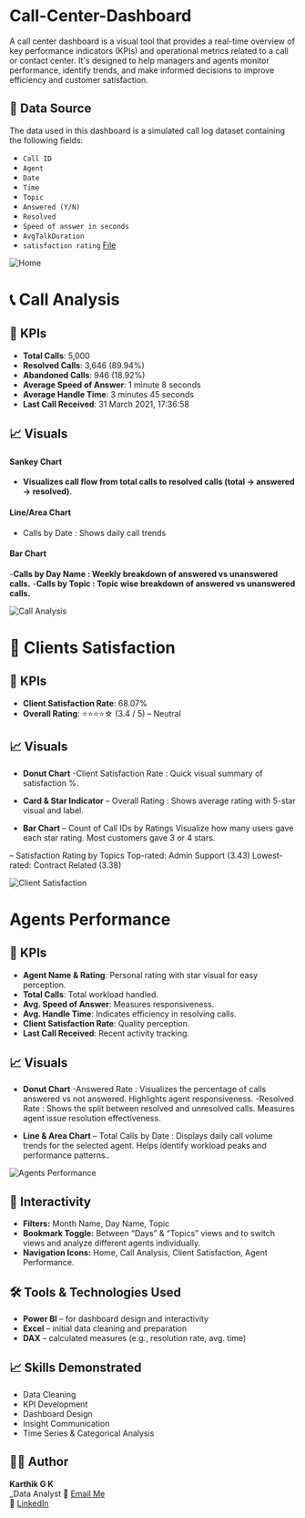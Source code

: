 # Call-Center-Dashboard 
A call center dashboard is a visual tool that provides a real-time overview of key performance indicators (KPIs) and operational metrics related to a call or contact center. It's designed to help managers and agents monitor performance, identify trends, and make informed decisions to improve efficiency and customer satisfaction.

## 📂 Data Source

The data used in this dashboard is a simulated call log dataset containing the following fields:

- `Call ID`
- `Agent`
- `Date`
- `Time`
- `Topic`
- `Answered (Y/N)`
- `Resolved`
- `Speed of answer in seconds`
- `AvgTalkDuration`
- `satisfaction rating`
<a href="https://github.com/gkarthik333/Human_Resources_Dashboard/blob/main/HR_Data.csv">File</a>


       
![Home](https://github.com/user-attachments/assets/7aae481b-41d2-4be1-86b1-16648c2f3076)

# 📞 Call Analysis

## 🎯 KPIs

- **Total Calls**: 5,000
- **Resolved Calls**: 3,646 (89.94%)
- **Abandoned Calls**: 946 (18.92%)
- **Average Speed of Answer**: 1 minute 8 seconds
- **Average Handle Time**: 3 minutes 45 seconds
- **Last Call Received**: 31 March 2021, 17:36:58

## 📈 Visuals
#### Sankey Chart
 * **Visualizes call flow from total calls to resolved calls (total → answered → resolved)**.

#### Line/Area Chart
- Calls by Date : Shows daily call trends

#### Bar Chart
-**Calls by Day Name : Weekly breakdown of answered vs unanswered calls.**
-**Calls by Topic :  Topic wise breakdown of answered vs unanswered calls.**

![Call Analysis](https://github.com/user-attachments/assets/4a674125-5fd5-4acc-8277-2a1269d6a3ca)


# 🌟 Clients Satisfaction

## 🎯 KPIs

- **Client Satisfaction Rate**: 68.07%
- **Overall Rating**: ⭐⭐⭐⭐☆ (3.4 / 5) – Neutral

## 📈 Visuals
- **Donut Chart**
-Client Satisfaction Rate : Quick visual summary of satisfaction %.

- **Card & Star Indicator**
– Overall Rating : Shows average rating with 5-star visual and label.

- **Bar Chart**
– Count of Call IDs by Ratings
Visualize how many users gave each star rating.
Most customers gave 3 or 4 stars.

– Satisfaction Rating by Topics
Top-rated: Admin Support (3.43)
Lowest-rated: Contract Related (3.38)


![Client Satisfaction](https://github.com/user-attachments/assets/516a1de8-b001-46b9-9e52-cbabad51e0f8)

# Agents Performance 

## 🎯 KPIs

- **Agent Name & Rating**: Personal rating with star visual for easy perception.
- **Total Calls**: Total workload handled.
- **Avg. Speed of Answer**: Measures responsiveness.
- **Avg. Handle Time**: Indicates efficiency in resolving calls.
- **Client Satisfaction Rate**: Quality perception.
- **Last Call Received**: Recent activity tracking.


## 📈 Visuals
- **Donut Chart**
-Answered Rate :
 Visualizes the percentage of calls answered vs not answered.
 Highlights agent responsiveness.
-Resolved Rate :
 Shows the split between resolved and unresolved calls. 
 Measures agent issue resolution effectiveness.


- **Line & Area Chart**
– Total Calls by Date :
 Displays daily call volume trends for the selected agent.
 Helps identify workload peaks and performance patterns..

![Agents Performance](https://github.com/user-attachments/assets/5f49eb82-e555-4d7b-a8b5-6c4fdecae396)

## 🧭 Interactivity
- **Filters:** Month Name, Day Name, Topic
- **Bookmark Toggle:** Between “Days” & “Topics” views and to switch views and analyze different agents individually.
- **Navigation Icons:** Home, Call Analysis, Client Satisfaction, Agent Performance.


## 🛠 Tools & Technologies Used

- **Power BI** – for dashboard design and interactivity
- **Excel** – initial data cleaning and preparation
- **DAX** – calculated measures (e.g., resolution rate, avg. time)

## 📈 Skills Demonstrated

- Data Cleaning
- KPI Development
- Dashboard Design
- Insight Communication
- Time Series & Categorical Analysis

## 👨‍💻 Author

**Karthik G K**  
_Data Analyst 
📧 [Email Me](#)  
🔗 [LinkedIn](#) 


